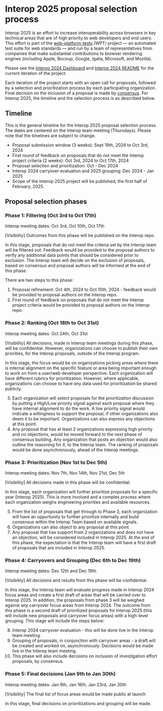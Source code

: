 # Interop 2025 proposal selection process

Interop 2025 is an effort to increase interoperability across browsers in key technical areas that are of high priority to web developers and end users. This effort is part of the [web-platform-tests](https://github.com/web-platform-tests/wpt) (WPT) project — an automated test suite for web standards — and run by a team of representatives from companies that make substantial contributions to browser rendering engines (including Apple, Bocoup, Google, Igalia, Microsoft, and Mozilla).

Please see the [Interop 2024 Dashboard](https://wpt.fyi/interop-2024) and [Interop 2024 README](https://github.com/web-platform-tests/interop/blob/main/2024/README.md) for the current iteration of the project.

Each iteration of the project starts with an open call for proposals, followed by a selection and prioritization process by each participating organization. Final decision on the inclusion of a proposal is made by [consensus](https://github.com/web-platform-tests/interop/blob/main/charter.md#:~:text=The%20team%20makes%20decisions%20based%20on%20consensus.%20A%20decision%20has%20consensus%20if%20it%20has%20support%20from%20at%20least%20two%20participating%20organizations%20and%20no%20opposition). For Interop 2025, the timeline and the selection process is as described below.


## Timeline

This is the general timeline for the Interop 2025 proposal selection process. The dates are centered on the Interop team meeting (Thursdays). Please note that the timelines are subject to change.

*   Proposal submission window (3 weeks): Sept 19th, 2024 to Oct 3rd, 2024
*   First round of feedback on proposals that do not meet the Interop project criteria (2 weeks): Oct 3rd, 2024 to Oct 17th, 2024
*   Proposal selection and prioritization: Oct - Dec 2024
*   Interop 2024 carryover evaluation and 2025 grouping: Dec 2024 - Jan 2025
*   Scope of the Interop 2025 project will be published, the first half of February, 2025.


## Proposal selection phases


### Phase 1: Filtering (Oct 3rd to Oct 17th)

Interop meeting dates: Oct 3rd, Oct 10th, Oct 17th

[Visibility] Outcomes from this phase will be published on the Interop repo.

In this stage, proposals that do not meet the criteria set by the Interop team will be filtered out. Feedback would be provided to the proposal authors to verify any additional data points that should be considered prior to exclusion. The Interop team will decide on the exclusion of proposals, based on consensus and proposal authors will be informed at the end of this phase. 

There are two steps to this phase:
1. Proposal refinement: Oct 4th, 2024 to Oct 10th, 2024 - feedback would be provided to proposal authors on the Interop repo. 
2. First round of feedback on proposals that do not meet the Interop project criteria would be provided to proposal authors on the Interop repo.


### Phase 2: Ranking (Oct 18th to Oct 31st)

Interop meeting dates: Oct 24th, Oct 31st

[Visibility] All decisions, made in Interop team meetings during this phase, will be confidential. However, organizations can choose to publish their own priorities, for the Interop proposals, outside of the Interop program.

In this stage, the focus would be on organizations picking areas where there is internal alignment on the specific feature or area being important enough to work on from a user/web developer perspective. Each organization will have different rubrics for prioritization. However, where applicable, organizations can choose to have any data used for prioritization be shared publicly.

3. Each organization will select proposals for the prioritization discussion by putting a High/Low priority signal against each proposal where they have internal alignment to do the work. A low priority signal would indicate a willingness to support the proposal, if other organizations also deem it to be important. Organizations can also express any objections at this point.
4. Any proposal that has at least 2 organizations expressing high priority and no objections, would be moved forward to the next phase of consensus building. Any organization that posts an objection would also outline the reasoning for it, to the Interop team. The ranking of proposals would be done asynchronously, ahead of the Interop meetings.


### Phase 3: Prioritization (Nov 1st to Dec 5th)

Interop meeting dates: Nov 7th, Nov 14th, Nov 21st, Dec 5th

[Visibility] All decisions made in this phase will be confidential. 

In this stage, each organization will further prioritize proposals for a specific year (Interop 2025). This is more involved and a complex process where each organization weighs engineering priorities and available resources.

5. From the list of proposals that get through to Phase 3, each organization will have an opportunity to further prioritize internally and build consensus within the Interop Team based on available signals.
6. Organizations can also object to any proposal at this point.
7. Any proposal that has support from 2 organizations and does not have an objection, will be considered included in Interop 2025. At the end of this phase, the expectation is that the Interop team will have a first draft of proposals that are included in Interop 2025.


### Phase 4: Carryovers and Grouping (Dec 6th to Dec 19th)

Interop meeting dates: Dec 12th and Dec 19th

[Visibility] All decisions and results from this phase will be confidential.

In this stage, the Interop team will evaluate progress made in Interop 2024 focus areas and create a first draft of areas that will be carried over to Interop 2025. In addition, the proposals from phase 3 will be weighed against any carryover focus areas from Interop 2024. The outcome from this phase is a second draft of prioritized proposals for Interop 2025 (this will include new proposals and carryover focus areas) with a high-level grouping. This stage will include the steps below:

8. Interop 2024 carryover evaluation - this will be done live in the Interop team meeting.
9. Grouping of proposals, in conjunction with carryover areas - a draft will be created and worked on, asynchronously. Decisions would be made live in the Interop team meeting.
10. This phase will also include decisions on inclusion of investigation effort proposals, by consensus.


### Phase 5: Final decisions (Jan 9th to Jan 30th)

Interop meeting dates: Jan 9th, Jan 16th, Jan 23rd, Jan 30th

[Visibility] The final list of focus areas would be made public at launch

In this stage, final decisions on prioritizations and grouping will be made.
